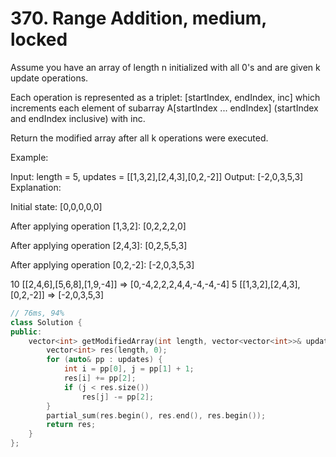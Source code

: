 # 370. Range Addition, medium, locked
Assume you have an array of length n initialized with all 0's and are given k update operations.

Each operation is represented as a triplet: [startIndex, endIndex, inc] which increments each element of subarray A[startIndex ... endIndex] (startIndex and endIndex inclusive) with inc.

Return the modified array after all k operations were executed.

Example:

Input: length = 5, updates = [[1,3,2],[2,4,3],[0,2,-2]]
Output: [-2,0,3,5,3]
Explanation:

Initial state:
[0,0,0,0,0]

After applying operation [1,3,2]:
[0,2,2,2,0]

After applying operation [2,4,3]:
[0,2,5,5,3]

After applying operation [0,2,-2]:
[-2,0,3,5,3]

10
[[2,4,6],[5,6,8],[1,9,-4]] => [0,-4,2,2,2,4,4,-4,-4,-4]
5
[[1,3,2],[2,4,3],[0,2,-2]] => [-2,0,3,5,3]

```c++
// 76ms, 94%
class Solution {
public:
    vector<int> getModifiedArray(int length, vector<vector<int>>& updates) {
        vector<int> res(length, 0);
        for (auto& pp : updates) {
            int i = pp[0], j = pp[1] + 1;
            res[i] += pp[2];
            if (j < res.size())
                res[j] -= pp[2];
        }
        partial_sum(res.begin(), res.end(), res.begin());
        return res;
    }
};
```